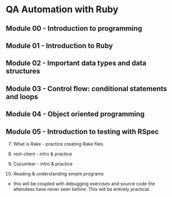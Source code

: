 # QA Automation with Ruby


## Module 00 - Introduction to programming

## Module 01 - Introduction to Ruby

## Module 02 - Important data types and data structures

## Module 03 - Control flow: conditional statements and loops

## Module 04 - Object oriented programming

## Module 05 - Introduction to testing with RSpec

7) What is Rake - practice creating Rake files

8) rest-client - intro & practice

9) Cucumber - intro & practice

10) Reading & understanding simple programs
- this will be coupled with debugging exercises and source code the attendees
have never seen before. This will be entirely practical.

